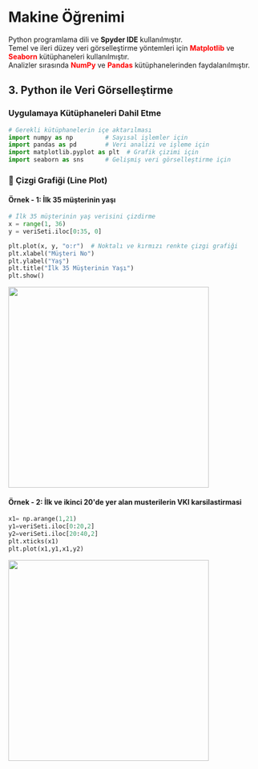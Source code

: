 # Makine Öğrenimi  

Python programlama dili ve **Spyder IDE** kullanılmıştır.  
Temel ve ileri düzey veri görselleştirme yöntemleri için <span style="color:red">**Matplotlib**</span> ve <span style="color:red">**Seaborn**</span> kütüphaneleri kullanılmıştır.  
Analizler sırasında <span style="color:red">**NumPy**</span> ve <span style="color:red">**Pandas**</span> kütüphanelerinden faydalanılmıştır.  

## 3. Python ile Veri Görselleştirme  

### Uygulamaya Kütüphaneleri Dahil Etme  

```python
# Gerekli kütüphanelerin içe aktarılması
import numpy as np         # Sayısal işlemler için
import pandas as pd        # Veri analizi ve işleme için
import matplotlib.pyplot as plt  # Grafik çizimi için
import seaborn as sns      # Gelişmiş veri görselleştirme için
```


### 📌 Çizgi Grafiği (Line Plot)  

#### **Örnek - 1: İlk 35 müşterinin yaşı**  

```python
# İlk 35 müşterinin yaş verisini çizdirme
x = range(1, 36)
y = veriSeti.iloc[0:35, 0]

plt.plot(x, y, "o:r")  # Noktalı ve kırmızı renkte çizgi grafiği
plt.xlabel("Müşteri No")  
plt.ylabel("Yaş")  
plt.title("İlk 35 Müşterinin Yaşı")  
plt.show()
```
<img src="https://github.com/user-attachments/assets/9c08b507-2e92-4774-a93b-12284d5ec4b4" width="400">



#### **Örnek - 2: İlk ve ikinci 20'de yer alan musterilerin VKI karsilastirmasi**
```python
x1= np.arange(1,21)
y1=veriSeti.iloc[0:20,2]
y2=veriSeti.iloc[20:40,2]
plt.xticks(x1)
plt.plot(x1,y1,x1,y2)
```
<img src="https://github.com/user-attachments/assets/fb3e27a0-5ce2-40a6-956c-e63afd641243" width="400">

